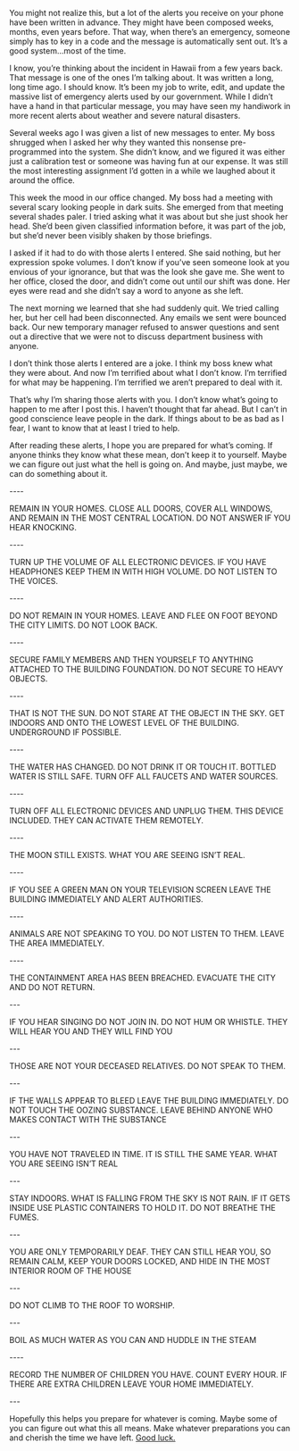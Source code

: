 You might not realize this, but a lot of the alerts you receive on your phone have been written in advance. They might have been composed weeks, months, even years before. That way, when there’s an emergency, someone simply has to key in a code and the message is automatically sent out. It’s a good system…most of the time.

I know, you’re thinking about the incident in Hawaii from a few years back. That message is one of the ones I’m talking about. It was written a long, long time ago. I should know. It’s been my job to write, edit, and update the massive list of emergency alerts used by our government. While I didn’t have a hand in that particular message, you may have seen my handiwork in more recent alerts about weather and severe natural disasters.

Several weeks ago I was given a list of new messages to enter. My boss shrugged when I asked her why they wanted this nonsense pre-programmed into the system. She didn’t know, and we figured it was either just a calibration test or someone was having fun at our expense. It was still the most interesting assignment I’d gotten in a while we laughed about it around the office.

This week the mood in our office changed. My boss had a meeting with several scary looking people in dark suits. She emerged from that meeting several shades paler. I tried asking what it was about but she just shook her head. She’d been given classified information before, it was part of the job, but she’d never been visibly shaken by those briefings.

I asked if it had to do with those alerts I entered. She said nothing, but her expression spoke volumes. I don’t know if you’ve seen someone look at you envious of your ignorance, but that was the look she gave me. She went to her office, closed the door, and didn’t come out until our shift was done. Her eyes were read and she didn’t say a word to anyone as she left.

The next morning we learned that she had suddenly quit. We tried calling her, but her cell had been disconnected. Any emails we sent were bounced back. Our new temporary manager refused to answer questions and sent out a directive that we were not to discuss department business with anyone.

I don’t think those alerts I entered are a joke. I think my boss knew what they were about. And now I’m terrified about what I don’t know. I’m terrified for what may be happening. I’m terrified we aren’t prepared to deal with it.

That’s why I’m sharing those alerts with you. I don’t know what’s going to happen to me after I post this. I haven’t thought that far ahead. But I can’t in good conscience leave people in the dark. If things about to be as bad as I fear, I want to know that at least I tried to help.

After reading these alerts, I hope you are prepared for what’s coming. If anyone thinks they know what these mean, don’t keep it to yourself. Maybe we can figure out just what the hell is going on. And maybe, just maybe, we can do something about it.

\----

REMAIN IN YOUR HOMES. CLOSE ALL DOORS, COVER ALL WINDOWS, AND REMAIN IN THE MOST CENTRAL LOCATION. DO NOT ANSWER IF YOU HEAR KNOCKING.

\----

TURN UP THE VOLUME OF ALL ELECTRONIC DEVICES. IF YOU HAVE HEADPHONES KEEP THEM IN WITH HIGH VOLUME. DO NOT LISTEN TO THE VOICES.

\----

DO NOT REMAIN IN YOUR HOMES. LEAVE AND FLEE ON FOOT BEYOND THE CITY LIMITS. DO NOT LOOK BACK.

\----

SECURE FAMILY MEMBERS AND THEN YOURSELF TO ANYTHING ATTACHED TO THE BUILDING FOUNDATION. DO NOT SECURE TO HEAVY OBJECTS.

\----

THAT IS NOT THE SUN. DO NOT STARE AT THE OBJECT IN THE SKY. GET INDOORS AND ONTO THE LOWEST LEVEL OF THE BUILDING. UNDERGROUND IF POSSIBLE.

\----

THE WATER HAS CHANGED. DO NOT DRINK IT OR TOUCH IT. BOTTLED WATER IS STILL SAFE. TURN OFF ALL FAUCETS AND WATER SOURCES.

\----

TURN OFF ALL ELECTRONIC DEVICES AND UNPLUG THEM. THIS DEVICE INCLUDED. THEY CAN ACTIVATE THEM REMOTELY.

\----

THE MOON STILL EXISTS. WHAT YOU ARE SEEING ISN’T REAL.

\----

IF YOU SEE A GREEN MAN ON YOUR TELEVISION SCREEN LEAVE THE BUILDING IMMEDIATELY AND ALERT AUTHORITIES.

\----

ANIMALS ARE NOT SPEAKING TO YOU. DO NOT LISTEN TO THEM. LEAVE THE AREA IMMEDIATELY.

\----

THE CONTAINMENT AREA HAS BEEN BREACHED. EVACUATE THE CITY AND DO NOT RETURN.

\---

IF YOU HEAR SINGING DO NOT JOIN IN. DO NOT HUM OR WHISTLE. THEY WILL HEAR YOU AND THEY WILL FIND YOU

\---

THOSE ARE NOT YOUR DECEASED RELATIVES. DO NOT SPEAK TO THEM.

\---

IF THE WALLS APPEAR TO BLEED LEAVE THE BUILDING IMMEDIATELY. DO NOT TOUCH THE OOZING SUBSTANCE. LEAVE BEHIND ANYONE WHO MAKES CONTACT WITH THE SUBSTANCE

\---

YOU HAVE NOT TRAVELED IN TIME. IT IS STILL THE SAME YEAR. WHAT YOU ARE SEEING ISN’T REAL

\---

STAY INDOORS. WHAT IS FALLING FROM THE SKY IS NOT RAIN. IF IT GETS INSIDE USE PLASTIC CONTAINERS TO HOLD IT. DO NOT BREATHE THE FUMES.

\---

YOU ARE ONLY TEMPORARILY DEAF. THEY CAN STILL HEAR YOU, SO REMAIN CALM, KEEP YOUR DOORS LOCKED, AND HIDE IN THE MOST INTERIOR ROOM OF THE HOUSE

\---

DO NOT CLIMB TO THE ROOF TO WORSHIP.

\---

BOIL AS MUCH WATER AS YOU CAN AND HUDDLE IN THE STEAM

\----

RECORD THE NUMBER OF CHILDREN YOU HAVE. COUNT EVERY HOUR. IF THERE ARE EXTRA CHILDREN LEAVE YOUR HOME IMMEDIATELY.

\---

Hopefully this helps you prepare for whatever is coming. Maybe some of you can figure out what this all means. Make whatever preparations you can and cherish the time we have left. [Good luck.](https://www.reddit.com/r/Funandgeeky/)